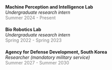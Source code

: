 <div style="margin-bottom: 20px;">
  <strong style="">
  Machine Perception and Intelligence Lab
  </strong><br />
  <em>Undergraduate research intern<br /></em>
  <span style="color:gray;">Summer 2024 - Present</span>
</div>

<div style="margin-bottom: 20px;">
  <strong style="">
  Bio Robotics Lab
  </strong><br />
  <em>Undergraduate research intern<br /></em>
  <span style="color:gray;">Spring 2022 - Spring 2023</span>
</div>

<div style="margin-bottom: 20px;">
  <strong style="">
  Agency for Defense Development, South Korea
  </strong><br />
  <em>Researcher (mandatory military service)<br /></em>
  <span style="color:gray;">Summer 2027 - Summer 2030</span>
</div>
